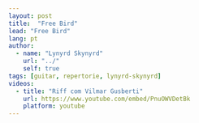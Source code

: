 ```yaml
---
layout: post
title:  "Free Bird"
lead: "Free Bird"
lang: pt
author:
  - name: "Lynyrd Skynyrd"
    url: "../"
    self: true
tags: [guitar, repertorie, lynyrd-skynyrd]
videos:
  - title: "Riff com Vilmar Gusberti"
    url: https://www.youtube.com/embed/PnuOWVDetBk
    platform: youtube
---
```


